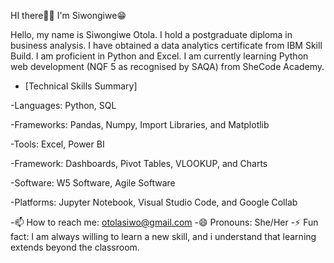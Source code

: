 HI there🙋‍♀️ I'm Siwongiwe😁

Hello, my name is Siwongiwe Otola. I hold a postgraduate diploma in business analysis.
I have obtained a data analytics certificate from IBM Skill Build. I am proficient in Python and Excel.
I am currently learning Python web development (NQF 5 as recognised by SAQA) from SheCode Academy.

- [Technical Skills Summary]
               
-Languages: Python, SQL

-Frameworks: Pandas, Numpy, Import Libraries, and Matplotlib

-Tools:  Excel, Power BI

-Framework: Dashboards, Pivot Tables, VLOOKUP, and Charts

-Software: W5 Software, Agile Software

-Platforms: Jupyter Notebook, Visual Studio Code, and Google Collab
 
-📫 How to reach me: otolasiwo@gmail.com
-😄 Pronouns: She/Her
-⚡ Fun fact: I am always willing to learn a new skill, and i understand that learning extends beyond the classroom.

<!---
SiwongiweOtola/SiwongiweOtola is a ✨ special ✨ repository because its `README.md` (this file) appears on your GitHub profile.
You can click the Preview link to take a look at your changes.
--->
